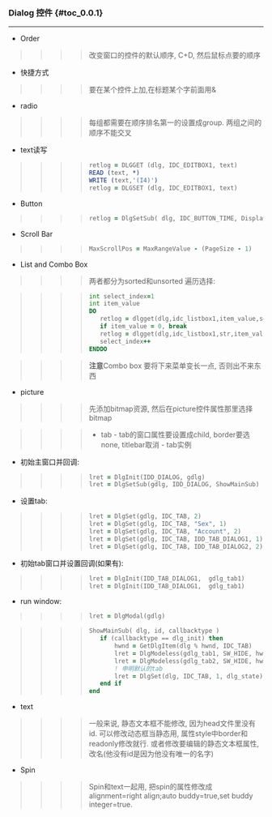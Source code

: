 <!--fortran-->
### Dialog 控件 {#toc_0.0.1}

----

-   Order

>>>>改变窗口的控件的默认顺序, C+D, 然后鼠标点要的顺序

-   快捷方式

>>>>要在某个控件上加,在标题某个字前面用&

-   radio

>>>>每组都需要在顺序排名第一的设置成group. 两组之间的顺序不能交叉

-   text读写

>>>>```fortran
>>>>retlog = DLGGET (dlg, IDC_EDITBOX1, text)
>>>>READ (text, *) 
>>>>WRITE (text,'(I4)')
>>>>retlog = DLGSET (dlg, IDC_EDITBOX1, text)
>>>>```

-   Button

>>>>```fortran
>>>>retlog = DlgSetSub( dlg, IDC_BUTTON_TIME, DisplayTime)
>>>>```

-   Scroll Bar

>>>>```fortran
>>>>MaxScrollPos = MaxRangeValue - (PageSize - 1)
>>>>```

-   List and Combo Box

>>>>两者都分为sorted和unsorted 遍历选择:

>>>>```fortran
>>>>int select_index=1
>>>>int item_value
>>>>DO
>>>>    retlog = dlgget(dlg,idc_listbox1,item_value,select_index)
>>>>    if item_value = 0, break
>>>>    retlog = dlgget(dlg,idc_listbox1,str,item_value)
>>>>    select_index++
>>>>ENDDO
>>>>```

>>>>**注意**Combo box 要将下来菜单变长一点, 否则出不来东西

-   picture

>>>>先添加bitmap资源, 然后在picture控件属性那里选择bitmap

>>>>  -   tab
>>>>     -   tab的窗口属性要设置成child, border要选none, titlebar取消
>>>>     -   tab实例

- 初始主窗口并回调:

>>>>```fortran
>>>>lret = DlgInit(IDD_DIALOG, gdlg)
>>>>lret = DlgSetSub(gdlg, IDD_DIALOG, ShowMainSub)
>>>>```

- 设置tab:

>>>>```fortran
>>>>lret = DlgSet(gdlg, IDC_TAB, 2)
>>>>lret = DlgSet(gdlg, IDC_TAB, "Sex", 1)
>>>>lret = DlgSet(gdlg, IDC_TAB, "Account", 2)
>>>>lret = DlgSet(gdlg, IDC_TAB, IDD_TAB_DIALOG1, 1)
>>>>lret = DlgSet(gdlg, IDC_TAB, IDD_TAB_DIALOG2, 2)
>>>>```

- 初始tab窗口并设置回调(如果有):

>>>>```fortran
>>>>lret = DlgInit(IDD_TAB_DIALOG1,  gdlg_tab1)
>>>>lret = DlgInit(IDD_TAB_DIALOG1,  gdlg_tab1)
>>>>```

- run window:

>>>>```fortran
>>>>lret = DlgModal(gdlg)
>>>>```

>>>>```fortran
>>>>ShowMainSub( dlg, id, callbacktype )
>>>>    if (callbacktype == dlg_init) then
>>>>        hwnd = GetDlgItem(dlg % hwnd, IDC_TAB)
>>>>        lret = DlgModeless(gdlg_tab1, SW_HIDE, hwnd)
>>>>        lret = DlgModeless(gdlg_tab2, SW_HIDE, hwnd)
>>>>        ! 申明默认的tab 
>>>>        lret = DlgSet(dlg, IDC_TAB, 1, dlg_state)
>>>>    end if
>>>>end 
>>>>```

-   text

>>>>一般来说, 静态文本框不能修改, 因为head文件里没有id. 可以修改动态框当静态用, 属性style中border和readonly修改就行.  或者修改要编辑的静态文本框属性, 改名(他没有id是因为他没有唯一的名字)

-   Spin

>>>>Spin和text一起用, 把spin的属性修改成alignment=right align;auto buddy=true,set buddy integer=true. 
